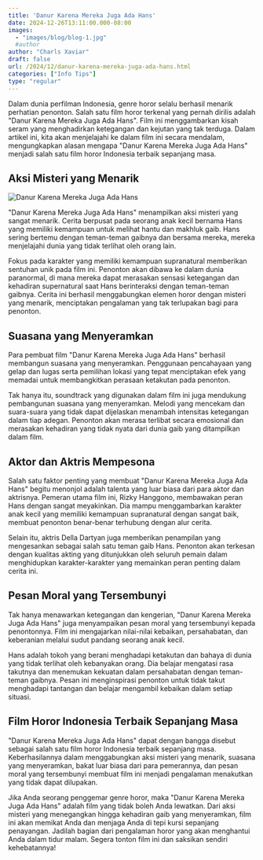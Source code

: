 ```yaml
---
title: 'Danur Karena Mereka Juga Ada Hans'
date: 2024-12-26T13:11:00.000-08:00
images:
  - "images/blog/blog-1.jpg"
  #author
author: "Charls Xaviar"
draft: false
url: /2024/12/danur-karena-mereka-juga-ada-hans.html
categories: ["Info Tips"]
type: "regular"
---
```


Dalam dunia perfilman Indonesia, genre horor selalu berhasil menarik perhatian penonton. Salah satu film horor terkenal yang pernah dirilis adalah "Danur Karena Mereka Juga Ada Hans". Film ini menggambarkan kisah seram yang menghadirkan ketegangan dan kejutan yang tak terduga. Dalam artikel ini, kita akan menjelajahi ke dalam film ini secara mendalam, mengungkapkan alasan mengapa "Danur Karena Mereka Juga Ada Hans" menjadi salah satu film horor Indonesia terbaik sepanjang masa.

Aksi Misteri yang Menarik
-------------------------

![Danur Karena Mereka Juga Ada Hans](https://cdn-brilio-net.akamaized.net/news/2020/01/29/177999/1167044-film-horor-indonesia-terbaik.jpg)

"Danur Karena Mereka Juga Ada Hans" menampilkan aksi misteri yang sangat menarik. Cerita berpusat pada seorang anak kecil bernama Hans yang memiliki kemampuan untuk melihat hantu dan makhluk gaib. Hans sering bertemu dengan teman-teman gaibnya dan bersama mereka, mereka menjelajahi dunia yang tidak terlihat oleh orang lain.

Fokus pada karakter yang memiliki kemampuan supranatural memberikan sentuhan unik pada film ini. Penonton akan dibawa ke dalam dunia paranormal, di mana mereka dapat merasakan sensasi ketegangan dan kehadiran supernatural saat Hans berinteraksi dengan teman-teman gaibnya. Cerita ini berhasil menggabungkan elemen horor dengan misteri yang menarik, menciptakan pengalaman yang tak terlupakan bagi para penonton.

Suasana yang Menyeramkan
------------------------

Para pembuat film "Danur Karena Mereka Juga Ada Hans" berhasil membangun suasana yang menyeramkan. Penggunaan pencahayaan yang gelap dan lugas serta pemilihan lokasi yang tepat menciptakan efek yang memadai untuk membangkitkan perasaan ketakutan pada penonton.

Tak hanya itu, soundtrack yang digunakan dalam film ini juga mendukung pembangunan suasana yang menyeramkan. Melodi yang mencekam dan suara-suara yang tidak dapat dijelaskan menambah intensitas ketegangan dalam tiap adegan. Penonton akan merasa terlibat secara emosional dan merasakan kehadiran yang tidak nyata dari dunia gaib yang ditampilkan dalam film.

Aktor dan Aktris Mempesona
--------------------------

Salah satu faktor penting yang membuat "Danur Karena Mereka Juga Ada Hans" begitu menonjol adalah talenta yang luar biasa dari para aktor dan aktrisnya. Pemeran utama film ini, Rizky Hanggono, membawakan peran Hans dengan sangat meyakinkan. Dia mampu menggambarkan karakter anak kecil yang memiliki kemampuan supranatural dengan sangat baik, membuat penonton benar-benar terhubung dengan alur cerita.

Selain itu, aktris Della Dartyan juga memberikan penampilan yang mengesankan sebagai salah satu teman gaib Hans. Penonton akan terkesan dengan kualitas akting yang ditunjukkan oleh seluruh pemain dalam menghidupkan karakter-karakter yang memainkan peran penting dalam cerita ini.

Pesan Moral yang Tersembunyi
----------------------------

Tak hanya menawarkan ketegangan dan kengerian, "Danur Karena Mereka Juga Ada Hans" juga menyampaikan pesan moral yang tersembunyi kepada penontonnya. Film ini mengajarkan nilai-nilai kebaikan, persahabatan, dan keberanian melalui sudut pandang seorang anak kecil.

Hans adalah tokoh yang berani menghadapi ketakutan dan bahaya di dunia yang tidak terlihat oleh kebanyakan orang. Dia belajar mengatasi rasa takutnya dan menemukan kekuatan dalam persahabatan dengan teman-teman gaibnya. Pesan ini menginspirasi penonton untuk tidak takut menghadapi tantangan dan belajar mengambil kebaikan dalam setiap situasi.

Film Horor Indonesia Terbaik Sepanjang Masa
-------------------------------------------

"Danur Karena Mereka Juga Ada Hans" dapat dengan bangga disebut sebagai salah satu film horor Indonesia terbaik sepanjang masa. Keberhasilannya dalam menggabungkan aksi misteri yang menarik, suasana yang menyeramkan, bakat luar biasa dari para pemerannya, dan pesan moral yang tersembunyi membuat film ini menjadi pengalaman menakutkan yang tidak dapat dilupakan.

Jika Anda seorang penggemar genre horor, maka "Danur Karena Mereka Juga Ada Hans" adalah film yang tidak boleh Anda lewatkan. Dari aksi misteri yang menegangkan hingga kehadiran gaib yang menyeramkan, film ini akan memikat Anda dan menjaga Anda di tepi kursi sepanjang penayangan. Jadilah bagian dari pengalaman horor yang akan menghantui Anda dalam tidur malam. Segera tonton film ini dan saksikan sendiri kehebatannya!